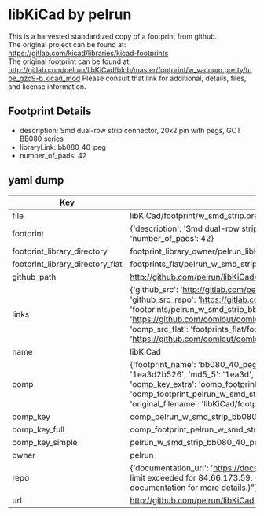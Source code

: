 # libKiCad by pelrun  
This is a harvested standardized copy of a footprint from github.  
The original project can be found at:  
https://gitlab.com/kicad/libraries/kicad-footprints  
The original footprint can be found at:
http://gitlab.com/pelrun/libKiCad/blob/master/footprint/w_vacuum.pretty/tube_gzc9-b.kicad_mod
Please consult that link for additional, details, files, and license information.  
## Footprint Details
* description: Smd dual-row strip connector, 20x2 pin with pegs, GCT BB080 series  
* libraryLink: bb080_40_peg  
* number_of_pads: 42  
## yaml dump  
| Key | Value |  
| --- | --- |  
| file | libKiCad/footprint/w_smd_strip.pretty/bb080_40_peg.kicad_mod |  
| footprint | {'description': 'Smd dual-row strip connector, 20x2 pin with pegs, GCT BB080 series', 'libraryLink': 'bb080_40_peg', 'number_of_pads': 42} |  
| footprint_library_directory | footprint_library_owner/pelrun_libKiCad |  
| footprint_library_directory_flat | footprints_flat/pelrun_w_smd_strip_bb080_40_peg/working |  
| github_path | http://github.com/pelrun/libKiCad/blob/master/footprint/w_smd_strip.pretty/bb080_40_peg.kicad_mod |  
| links | {'github_src': 'http://gitlab.com/pelrun/libKiCad/blob/master/footprint/w_vacuum.pretty/tube_gzc9-b.kicad_mod', 'github_src_repo': 'https://gitlab.com/kicad/libraries/kicad-footprints', 'oomp_bot': 'footprints/pelrun_w_smd_strip_bb080_40_peg/working', 'oomp_bot_github': 'https://github.com/oomlout/oomlout_oomp_footprint_bot/tree/main/footprints/pelrun_w_smd_strip_bb080_40_peg/working', 'oomp_src_flat': 'footprints_flat/footprints_flat/pelrun_w_smd_strip_bb080_40_peg/working', 'oomp_src_flat_github': 'https://github.com/oomlout/oomlout_oomp_footprint_src/tree/main/footprints_flat/pelrun_w_smd_strip_bb080_40_peg/working'} |  
| name | libKiCad |  
| oomp | {'footprint_name': 'bb080_40_peg', 'library_name': 'w_smd_strip', 'md5': '1ea3d2b52600ad3179be6c4cf993712e', 'md5_10': '1ea3d2b526', 'md5_5': '1ea3d', 'md5_6': '1ea3d2', 'oomp_key': 'oomp_pelrun_w_smd_strip_bb080_40_peg', 'oomp_key_extra': 'oomp_footprint_pelrun_w_smd_strip_bb080_40_peg', 'oomp_key_full': 'oomp_footprint_pelrun_w_smd_strip_bb080_40_peg_1ea3d2', 'oomp_key_simple': 'pelrun_w_smd_strip_bb080_40_peg', 'original_filename': 'libKiCad/footprint/w_smd_strip.pretty/bb080_40_peg.kicad_mod', 'owner_name': 'pelrun'} |  
| oomp_key | oomp_pelrun_w_smd_strip_bb080_40_peg |  
| oomp_key_full | oomp_footprint_pelrun_w_smd_strip_bb080_40_peg |  
| oomp_key_simple | pelrun_w_smd_strip_bb080_40_peg |  
| owner | pelrun |  
| repo | {'documentation_url': 'https://docs.github.com/rest/overview/resources-in-the-rest-api#rate-limiting', 'message': "API rate limit exceeded for 84.66.173.59. (But here's the good news: Authenticated requests get a higher rate limit. Check out the documentation for more details.)"} |  
| url | http://github.com/pelrun/libKiCad |  

